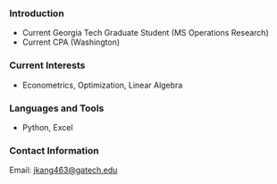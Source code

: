 ### Introduction

- Current Georgia Tech Graduate Student (MS Operations Research)
- Current CPA (Washington)

### Current Interests

- Econometrics, Optimization, Linear Algebra

### Languages and Tools

- Python, Excel

### Contact Information

Email: jkang463@gatech.edu
